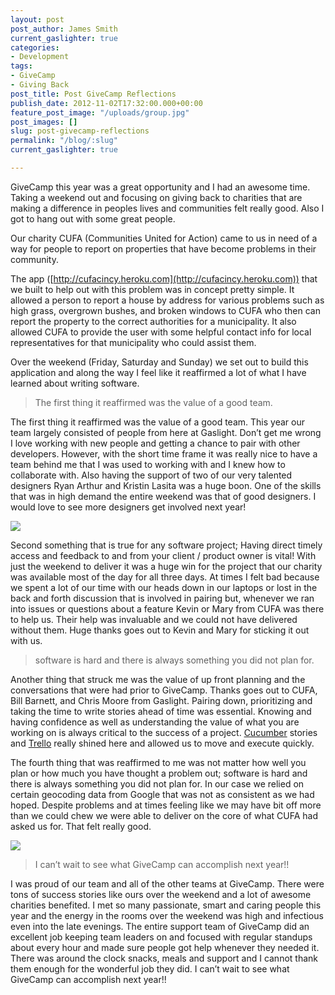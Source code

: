 ```yaml
---
layout: post
post_author: James Smith
current_gaslighter: true
categories:
- Development
tags:
- GiveCamp
- Giving Back
post_title: Post GiveCamp Reflections
publish_date: 2012-11-02T17:32:00.000+00:00
feature_post_image: "/uploads/group.jpg"
post_images: []
slug: post-givecamp-reflections
permalink: "/blog/:slug"
current_gaslighter: true

---
```

GiveCamp this year was a great opportunity and I had an awesome time. Taking a
weekend out and focusing on giving back to charities that are making a
difference in peoples lives and communities felt really good. Also I got to
hang out with some great people.

Our charity CUFA (Communities United for Action) came to us in need of a way
for people to report on properties that have become problems in their
community.

The app ([http://cufacincy.heroku.com](http://cufacincy.heroku.com)) that we built to help
out with this problem was in concept pretty simple. It allowed a person to
report a house by address for various problems such as high grass, overgrown
bushes, and broken windows to CUFA who then can report the property to the
correct authorities for a municipality. It also allowed CUFA to provide the
user with some helpful contact info for local representatives for that
municipality who could assist them.

Over the weekend (Friday, Saturday and Sunday) we set out to build this
application and along the way I feel like it reaffirmed a lot of what I have
learned about writing software.

<blockquote><span>The first thing it reaffirmed was the value of a good team.</span></blockquote>

The first thing it reaffirmed was the value of a good team. This year our team
largely consisted of people from here at Gaslight. Don’t get me wrong I love
working with new people and getting a chance to pair with other developers.
However, with the short time frame it was really nice to have a team behind me
that I was used to working with and I knew how to collaborate with. Also
having the support of two of our very talented designers Ryan Arthur and
Kristin Lasita was a huge boon. One of the skills that was in high demand the
entire weekend was that of good designers. I would love to see more designers
get involved next year!

![](http://media.tumblr.com/tumblr_mcvf1aNWvT1r9fv8b.jpg)

Second something that is true for any software project; Having direct timely
access and feedback to and from your client / product owner is vital! With
just the weekend to deliver it was a huge win for the project that our charity
was available most of the day for all three days. At times I felt bad because
we spent a lot of our time with our heads down in our laptops or lost in the
back and forth discussion that is involved in pairing but, whenever we ran
into issues or questions about a feature Kevin or Mary from CUFA was there to
help us. Their help was invaluable and we could not have delivered without
them. Huge thanks goes out to Kevin and Mary for sticking it out with us.

<blockquote class="quote__right"><span>software is hard and there is always something you did not plan for.</span></blockquote>

Another thing that struck me was the value of up front planning and the
conversations that were had prior to GiveCamp. Thanks goes out to CUFA, Bill
Barnett, and Chris Moore from Gaslight. Pairing down, prioritizing and taking
the time to write stories ahead of time was essential. Knowing and having
confidence as well as understanding the value of what you are working on is
always critical to the success of a project. [Cucumber](http://cukes.info/)
stories and [Trello](https://trello.com/) really shined here and allowed us to
move and execute quickly.

The fourth thing that was reaffirmed to me was not matter how well you plan or
how much you have thought a problem out; software is hard and there is always
something you did not plan for. In our case we relied on certain geocoding
data from Google that was not as consistent as we had hoped. Despite problems
and at times feeling like we may have bit off more than we could chew we were
able to deliver on the core of what CUFA had asked us for. That felt really
good.

![](http://media.tumblr.com/tumblr_mcvf7p7v3F1r9fv8b.jpg)

<blockquote class="quote__left"><span>I can’t wait to see what GiveCamp can accomplish next year!!</span></blockquote>

I was proud of our team and all of the other teams at GiveCamp. There were
tons of success stories like ours over the weekend and a lot of awesome
charities benefited. I met so many passionate, smart and caring people this
year and the energy in the rooms over the weekend was high and infectious even
into the late evenings. The entire support team of GiveCamp did an excellent
job keeping team leaders on and focused with regular standups about every hour
and made sure people got help whenever they needed it. There was around the
clock snacks, meals and support and I cannot thank them enough for the
wonderful job they did. I can’t wait to see what GiveCamp can accomplish next
year!!
